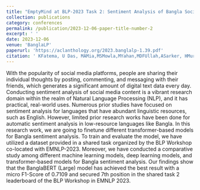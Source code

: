 ```yaml
---
title: "EmptyMind at BLP-2023 Task 2: Sentiment Analysis of Bangla Social Media Posts using Transformer-Based Models"
collection: publications
category: conferences
permalink: /publication/2023-12-06-paper-title-number-2
excerpt: ' '
date: 2023-12-06
venue: 'BanglaLP'
paperurl: 'https://aclanthology.org/2023.banglalp-1.39.pdf'
citation: ' KFatema, U Das, MAMia,MSMowla,MYahan,MDFUllah,ASarker, HMurad &quot;EmptyMind at BLP-2023 Task 2: Sentiment Analysis of Bangla Social Media Posts using Transformer-Based Models &quot; <i>Association for Computational Linguistics</i>'
---
```


With the popularity of social media platforms, people are sharing their individual thoughts by posting, commenting, and messaging with their friends, which generates a significant amount of digital text data every day. Conducting sentiment analysis of social media content is a vibrant research domain within the realm of Natural Language Processing (NLP), and it has practical, real-world uses. Numerous prior studies have focused on sentiment analysis for languages that have abundant linguistic resources, such as English. However, limited prior research works have been done for automatic sentiment analysis in low-resource languages like Bangla. In this research work, we are going to finetune different transformer-based models for Bangla sentiment analysis. To train and evaluate the model, we have utilized a dataset provided in a shared task organized by the BLP Workshop co-located with EMNLP-2023. Moreover, we have conducted a comparative study among different machine learning models, deep learning models, and transformer-based models for Bangla sentiment analysis. Our findings show that the BanglaBERT (Large) model has achieved the best result with a micro F1-Score of 0.7109 and secured 7th position in the shared task 2 leaderboard of the BLP Workshop in EMNLP 2023.
